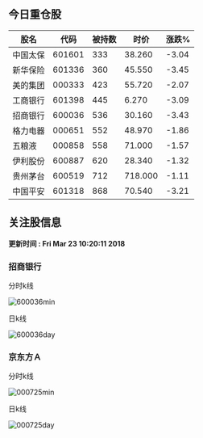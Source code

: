 
## 今日重仓股 

|股名|代码|被持数|时价|涨跌%|
|---|---|---|---|---|
|中国太保|601601|333|38.260|-3.04|
|新华保险|601336|360|45.550|-3.45|
|美的集团|000333|423|55.720|-2.07|
|工商银行|601398|445|6.270|-3.09|
|招商银行|600036|536|30.160|-3.43|
|格力电器|000651|552|48.970|-1.86|
|五粮液|000858|558|71.000|-1.57|
|伊利股份|600887|620|28.340|-1.32|
|贵州茅台|600519|712|718.000|-1.11|
|中国平安|601318|868|70.540|-3.21|

## 关注股信息
**更新时间 : Fri Mar 23 10:20:11 2018**
### 招商银行 
分时k线

![600036min](http://image.sinajs.cn/newchart/min/n/sh600036.gif)

日k线

![600036day](http://image.sinajs.cn/newchart/daily/n/sh600036.gif)

### 京东方Ａ 
分时k线

![000725min](http://image.sinajs.cn/newchart/min/n/sz000725.gif)

日k线

![000725day](http://image.sinajs.cn/newchart/daily/n/sz000725.gif)
